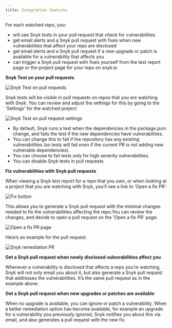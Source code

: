 ```yaml
---
title: Integration features
---
```


For each watched repo, you:

* will see Snyk tests in your pull request that check for vulnerabilities
* get email alerts and a Snyk pull request with fixes when new vulnerabilities that affect your repo are disclosed
* get email alerts and a Snyk pull request if a new upgrade or patch is available for a vulnerability that affects you
* can trigger a Snyk pull request with fixes yourself from the test report page or the project page for your repo on snyk.io

**Snyk Test on your pull requests**

![Snyk Test on pull requests](http://res.cloudinary.com/snyk/image/upload/c_scale,w_600/v1474294875/Snyk_Test_in_PR.png)

Snyk tests will be visible in pull requests on repos that you are watching with Snyk.
You can review and adjust the settings for this by going to the 'Settings' for the watched project:

![Snyk Test on pull request settings](http://res.cloudinary.com/snyk/image/upload/v1474296632/Snyk_Test_PR_Settings.png)

* By default, Snyk runs a test when the dependencies in the package.json change, and fails the test if the new dependencies have vulnerabilities. 
* You can change this to fail if the repository has any existing vulnerabilities (so tests will fail even if the current PR is not adding new vulnerable dependencies). 
* You can choose to fail tests only for high severity vulnerabilities. 
* You can disable Snyk tests in pull requests.


**Fix vulnerabilities with Snyk pull requests**

When viewing a Snyk test report for a repo that you own, or when looking at a project that you are watching with Snyk, you’ll see a link to ‘Open a fix PR’:

![Fix button](http://res.cloudinary.com/snyk/image/upload/c_scale,w_644/v1474296125/Open_Fix_PR.png)

This allows you to generate a Snyk pull request with the minimal changes needed to fix the vulnerabilities affecting the repo.You can review the changes, and decide to open a pull request on the 'Open a fix PR' page:

![Open a fix PR page](http://res.cloudinary.com/snyk/image/upload/v1474296317/Fix_PR_page.png)

Here’s an example for the pull request.

![Snyk remediation PR](https://res.cloudinary.com/snyk/image/upload/f_auto,q_auto,w_auto/v1466629389/docs-alert_scaled.jpg)

**Get a Snyk pull request when newly disclosed vulnerabilities affect you**

Whenever a vulnerability is disclosed that affects a repo you’re watching, Snyk will not only email you about it, but also generate a Snyk pull request that addresses the vulnerabilities. It’s the same pull request as in the example above.

**Get a Snyk pull request when new upgrades or patches are available**

When no upgrade is available, you can ignore or patch a vulnerability. When a better remediation option has become available, for example an upgrade for a vulnerability you previously ignored, Snyk notifies you about this via email, and also generates a pull request with the new fix. 

